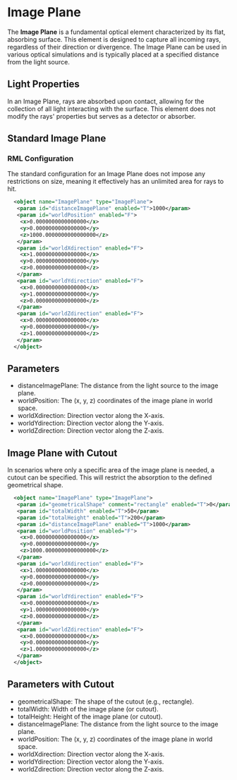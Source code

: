 # Image Plane

The **Image Plane** is a fundamental optical element characterized by its flat, absorbing surface. This element is designed to capture all incoming rays, regardless of their direction or divergence. The Image Plane can be used in various optical simulations and is typically placed at a specified distance from the light source.

## Light Properties

In an Image Plane, rays are absorbed upon contact, allowing for the collection of all light interacting with the surface. This element does not modify the rays' properties but serves as a detector or absorber.

## Standard Image Plane

### RML Configuration

The standard configuration for an Image Plane does not impose any restrictions on size, meaning it effectively has an unlimited area for rays to hit.


```XML
  <object name="ImagePlane" type="ImagePlane">
   <param id="distanceImagePlane" enabled="T">1000</param>
   <param id="worldPosition" enabled="F">
    <x>0.0000000000000000</x>
    <y>0.0000000000000000</y>
    <z>1000.0000000000000000</z>
   </param>
   <param id="worldXdirection" enabled="F">
    <x>1.0000000000000000</x>
    <y>0.0000000000000000</y>
    <z>0.0000000000000000</z>
   </param>
   <param id="worldYdirection" enabled="F">
    <x>0.0000000000000000</x>
    <y>1.0000000000000000</y>
    <z>0.0000000000000000</z>
   </param>
   <param id="worldZdirection" enabled="F">
    <x>0.0000000000000000</x>
    <y>0.0000000000000000</y>
    <z>1.0000000000000000</z>
   </param>
  </object>
```


## Parameters
- distanceImagePlane: The distance from the light source to the image plane.
- worldPosition: The (x, y, z) coordinates of the image plane in world space.
- worldXdirection: Direction vector along the X-axis.
- worldYdirection: Direction vector along the Y-axis.
- worldZdirection: Direction vector along the Z-axis.



## Image Plane with Cutout

In scenarios where only a specific area of the image plane is needed, a cutout can be specified. This will restrict the absorption to the defined geometrical shape.

```XML
  <object name="ImagePlane" type="ImagePlane">
   <param id="geometricalShape" comment="rectangle" enabled="T">0</param>
   <param id="totalWidth" enabled="T">50</param>
   <param id="totalHeight" enabled="T">200</param>
   <param id="distanceImagePlane" enabled="T">1000</param>
   <param id="worldPosition" enabled="F">
    <x>0.0000000000000000</x>
    <y>0.0000000000000000</y>
    <z>1000.0000000000000000</z>
   </param>
   <param id="worldXdirection" enabled="F">
    <x>1.0000000000000000</x>
    <y>0.0000000000000000</y>
    <z>0.0000000000000000</z>
   </param>
   <param id="worldYdirection" enabled="F">
    <x>0.0000000000000000</x>
    <y>1.0000000000000000</y>
    <z>0.0000000000000000</z>
   </param>
   <param id="worldZdirection" enabled="F">
    <x>0.0000000000000000</x>
    <y>0.0000000000000000</y>
    <z>1.0000000000000000</z>
   </param>
  </object>
```

## Parameters with Cutout
- geometricalShape: The shape of the cutout (e.g., rectangle).
- totalWidth: Width of the image plane (or cutout).
- totalHeight: Height of the image plane (or cutout).
- distanceImagePlane: The distance from the light source to the image plane.
- worldPosition: The (x, y, z) coordinates of the image plane in world space.
- worldXdirection: Direction vector along the X-axis.
- worldYdirection: Direction vector along the Y-axis.
- worldZdirection: Direction vector along the Z-axis.